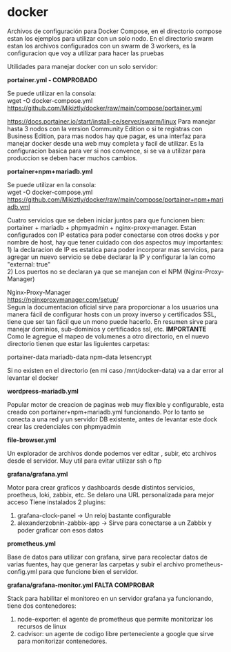 # docker
Archivos de configuración para Docker Compose, en el directorio compose estan los ejemplos para utilizar con un solo nodo. En el directorio swarm estan los archivos configurados con un swarm de 3 workers, es la configuracion que voy a utilizar para hacer las pruebas

Utilidades para manejar docker con un solo servidor:

**portainer.yml - COMPROBADO**

Se puede utilizar en la consola: <br>
wget -O docker-compose.yml https://github.com/Mikiztly/docker/raw/main/compose/portainer.yml

https://docs.portainer.io/start/install-ce/server/swarm/linux
Para manejar hasta 3 nodos con la version Community Edition o si te registras con Business Edition, para mas nodos hay que pagar, es una interfaz para manejar docker desde una web muy completa y facil de utilizar. Es la configuracion basica para ver si nos convence, si se va a utilizar para produccion se deben hacer muchos cambios.

**portainer+npm+mariadb.yml**

Se puede utilizar en la consola:<br>
wget -O docker-compose.yml https://github.com/Mikiztly/docker/raw/main/compose/portainer+npm+mariadb.yml

Cuatro servicios que se deben iniciar juntos para que funcionen bien: portainer + mariadb + phpmyadmin + nginx-proxy-manager. Estan configurados con IP estatica para poder conectarse con otros docks y por nombre de host, hay que tener cuidado con dos aspectos muy importantes:<br>
    1) la declaracion de IP es estatica para poder incorporar mas servicios, para agregar un nuevo servicio se debe declarar la IP y configurar la lan como "external: true"<br>
    2) Los puertos no se declaran ya que se manejan con el NPM (Nginx-Proxy-Manager)

Nginx-Proxy-Manager<br>
https://nginxproxymanager.com/setup/<br>
Segun la documentacion oficial sirve para proporcionar a los usuarios una manera fácil de configurar hosts con un proxy inverso y certificados SSL, tiene que ser tan fácil que un mono puede hacerlo. En resumen sirve para manejar dominios, sub-dominios y certificados ssl, etc.
**IMPORTANTE**
Como le agregue el mapeo de volumenes a otro directorio, en el nuevo directorio tienen que estar las liguientes carpetas:

portainer-data
mariadb-data
npm-data
letsencrypt

Si no existen en el directorio (en mi caso /mnt/docker-data) va a dar error al levantar el docker

**wordpress-mariadb.yml**

Popular motor de creacion de paginas web muy flexible y configurable, esta creado con portainer+npm+mariadb.yml funcionando.
Por lo tanto se conecta a una red y un servidor DB existente, antes de levantar este dock crear las credenciales con phpmyadmin

**file-browser.yml**

Un explorador de archivos donde podemos ver editar , subir, etc archivos desde el servidor. Muy util para evitar utilizar ssh o ftp

**grafana/grafana.yml**

Motor para crear graficos y dashboards desde distintos servicios, proetheus, loki, zabbix, etc.
Se delaro una URL personalizada para mejor acceso
Tiene instalados 2 plugins:<br>
1) grafana-clock-panel -> Un reloj bastante configurable
2) alexanderzobnin-zabbix-app -> Sirve para conectarse a un Zabbix y poder graficar con esos datos

**prometheus.yml**

Base de datos para utilizar con grafana, sirve para recolectar datos de varias fuentes, hay que generar las carpetas y subir el archivo prometheus-config.yml para que funcione bien el servidor.


**grafana/grafana-monitor.yml FALTA COMPROBAR**

Stack para habilitar el monitoreo en un servidor grafana ya funcionando, tiene dos contenedores:<br>
1) node-exporter: el agente de prometheus que permite monitorizar los recursos de linux
2) cadvisor: un agente de codigo libre perteneciente a google que sirve para monitorizar contenedores.
